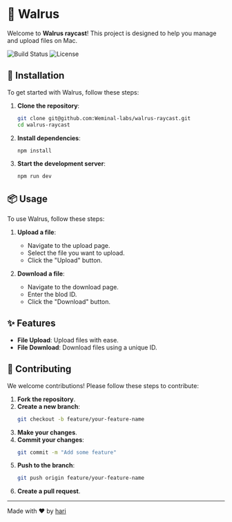 
# 🐋 Walrus
Welcome to **Walrus raycast**! This project is designed to help you manage and upload files on Mac.

![Build Status](https://img.shields.io/badge/build-passing-brightgreen)
![License](https://img.shields.io/badge/license-MIT-blue)


## 🚀 Installation
To get started with Walrus, follow these steps:

1. **Clone the repository**:
    ```bash
    git clone git@github.com:Weminal-labs/walrus-raycast.git
    cd walrus-raycast
    ```

2. **Install dependencies**:
    ```bash
    npm install
    ```

3. **Start the development server**:
    ```bash
    npm run dev
    ```

## 📦 Usage
To use Walrus, follow these steps:

1. **Upload a file**:
    - Navigate to the upload page.
    - Select the file you want to upload.
    - Click the "Upload" button.

2. **Download a file**:
    - Navigate to the download page.
    - Enter the blod ID.
    - Click the "Download" button.

## ✨ Features
- **File Upload**: Upload files with ease.
- **File Download**: Download files using a unique ID.



## 🤝 Contributing
We welcome contributions! Please follow these steps to contribute:

1. **Fork the repository**.
2. **Create a new branch**:
    ```bash
    git checkout -b feature/your-feature-name
    ```
3. **Make your changes**.
4. **Commit your changes**:
    ```bash
    git commit -m "Add some feature"
    ```
5. **Push to the branch**:
    ```bash
    git push origin feature/your-feature-name
    ```
6. **Create a pull request**.

---

Made with ❤️ by [hari](https://github.com/hien-p)
